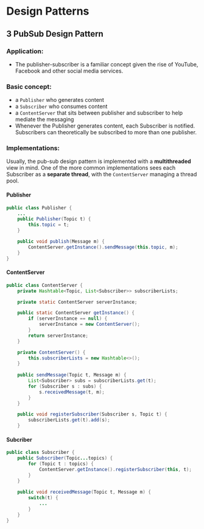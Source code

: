 # Design Patterns
## 3 PubSub Design Pattern
### Application:
- The publisher-subscriber is a familiar concept given the rise of YouTube, Facebook and other social media services. 
### Basic concept:
- a `Publisher` who generates content
- a `Subscriber` who consumes content
- a `ContentServer` that sits between publisher and subscriber to help mediate the messaging
- Whenever the Publisher generates content, each Subscriber is notified. Subscribers can theoretically be subscribed to more than one publisher.

### Implementations:
Usually, the pub-sub design pattern is implemented with a **multithreaded** view in mind.
One of the more common implementations sees each Subscriber as a **separate thread**, with the `ContentServer` managing a thread pool.

#### Publisher
```java
public class Publisher {
    ...
    public Publisher(Topic t) {
        this.topic = t;
    }

    public void publish(Message m) {
        ContentServer.getInstance().sendMessage(this.topic, m);
    }
}
```
#### ContentServer
```java
public class ContentServer {
    private Hashtable<Topic, List<Subscriber>> subscriberLists;

    private static ContentServer serverInstance;

    public static ContentServer getInstance() {
        if (serverInstance == null) {
            serverInstance = new ContentServer();
        }
        return serverInstance;
    }

    private ContentServer() {
        this.subscriberLists = new Hashtable<>();
    }
    
    public sendMessage(Topic t, Message m) {
        List<Subscriber> subs = subscriberLists.get(t);
        for (Subscriber s : subs) {
            s.receivedMessage(t, m);
        }
    }

    public void registerSubscriber(Subscriber s, Topic t) {
        subscriberLists.get(t).add(s);
    }
```
#### Subcriber
```java
public class Subscriber {
    public Subscriber(Topic...topics) {
        for (Topic t : topics) {
            ContentServer.getInstance().registerSubscriber(this, t);
        }
    }
    
    public void receivedMessage(Topic t, Message m) {
        switch(t) {
            ...
        }
    }
}
```

